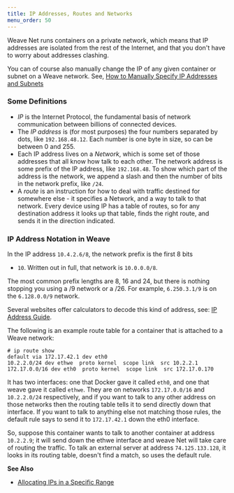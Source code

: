 ```yaml
---
title: IP Addresses, Routes and Networks
menu_order: 50
---
```



Weave Net runs containers on a private network, which means that IP addresses are isolated from the rest of the
Internet, and that you don't have to worry about addresses clashing. 

You can of course also manually change the IP of any given container or subnet on a Weave network.  See, [How to Manually Specify IP Addresses and Subnets](/site/using-weave/manual-ip-address.md)

### Some Definitions

- _IP_ is the Internet Protocol, the fundamental basis of network
   communication between billions of connected devices.
- The _IP address_ is (for most purposes) the four numbers separated
  by dots, like `192.168.48.12`. Each number is one byte in size, so can
  be between 0 and 255.
- Each IP address lives on a _Network_, which is some set of those
  addresses that all know how talk to each other. The network address
  is some prefix of the IP address, like `192.168.48`. To show
  which part of the address is the network, we append a slash
  and then the number of bits in the network prefix, like
  `/24`.
- A _route_ is an instruction for how to deal with traffic destined
  for somewhere else - it specifies a Network, and a way to talk to
  that network.  Every device using IP has a table of routes, so for
  any destination address it looks up that table, finds the right
  route, and sends it in the direction indicated.

### IP Address Notation in Weave

In the IP address `10.4.2.6/8`, the network prefix is the first 8 bits
- `10`. Written out in full, that network is `10.0.0.0/8`.

The most common prefix lengths are 8, 16 and 24, but there is nothing
stopping you using a /9 network or a /26. For example, `6.250.3.1/9` is on the
`6.128.0.0/9` network.

Several websites offer calculators to decode this kind of address, see: [IP Address Guide](http://www.ipaddressguide.com/cidr).

The following is an example route table for a container that is attached to a Weave
network:

    # ip route show
    default via 172.17.42.1 dev eth0 
    10.2.2.0/24 dev ethwe  proto kernel  scope link  src 10.2.2.1 
    172.17.0.0/16 dev eth0  proto kernel  scope link  src 172.17.0.170 

It has two interfaces: one that Docker gave it called `eth0`, and one
that weave gave it called `ethwe`. They are on networks
`172.17.0.0/16` and `10.2.2.0/24` respectively, and if you want to
talk to any other address on those networks then the routing table
tells it to send directly down that interface. If you want to talk to
anything else not matching those rules, the default rule says to send
it to `172.17.42.1` down the eth0 interface.

So, suppose this container wants to talk to another container at
address `10.2.2.9`; it will send down the ethwe interface and weave
Net will take care of routing the traffic. To talk an external server
at address `74.125.133.128`, it looks in its routing table, doesn't
find a match, so uses the default rule.

**See Also**

 * [Allocating IPs in a Specific Range](/site/ip-addresses/configuring-weave.md) 
